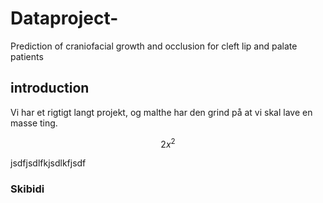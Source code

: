 # Dataproject-
Prediction of craniofacial growth and occlusion for cleft lip and palate patients

## introduction

Vi har et rigtigt langt projekt, og malthe har den grind på at vi skal lave en masse ting.

$$ 2x^2$$

jsdfjsdlfkjsdlkfjsdf

### Skibidi
